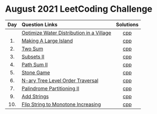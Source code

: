 # August 2021 LeetCoding Challenge

| Day | Question Links                                                                                                                                                  |                            Solutions                            |
| :-: | :-------------------------------------------------------------------------------------------------------------------------------------------------------------- | :-------------------------------------------------------------: |
|     | [Optimize Water Distribution in a Village](https://leetcode.com/explore/challenge/card/august-leetcoding-challenge-2021/613/week-1-august-1st-august-7th/3834/) | [cpp](./Optimize%20Water%20Distribution%20in%20a%20Village.cpp) |
| 1.  | [Making A Large Island](https://leetcode.com/explore/challenge/card/august-leetcoding-challenge-2021/613/week-1-august-1st-august-7th/3835/)                    |         [cpp](./01.%20Making%20A%20Large%20Island.cpp)          |
| 2.  | [Two Sum](https://leetcode.com/explore/challenge/card/august-leetcoding-challenge-2021/613/week-1-august-1st-august-7th/3836/)                                  |                  [cpp](./02.%20Two%20Sum.cpp)                   |
| 3.  | [Subsets II](https://leetcode.com/explore/challenge/card/august-leetcoding-challenge-2021/613/week-1-august-1st-august-7th/3837/)                               |                 [cpp](./03.%20Subsets%20II.cpp)                 |
| 4.  | [Path Sum II](https://leetcode.com/explore/challenge/card/august-leetcoding-challenge-2021/613/week-1-august-1st-august-7th/3838/)                              |               [cpp](./04.%20Path%20Sum%20II.cpp)                |
| 5.  | [Stone Game](https://leetcode.com/explore/challenge/card/august-leetcoding-challenge-2021/613/week-1-august-1st-august-7th/3870/)                               |                 [cpp](./05.%20Stone%20Game.cpp)                 |
| 6.  | [N-ary Tree Level Order Traversal](https://leetcode.com/explore/challenge/card/august-leetcoding-challenge-2021/613/week-1-august-1st-august-7th/3871/)         |   [cpp](./06.%20N-ary%20Tree%20Level%20Order%20Traversal.cpp)   |
| 7.  | [Palindrome Partitioning II](https://leetcode.com/explore/challenge/card/august-leetcoding-challenge-2021/613/week-1-august-1st-august-7th/3872/)               |        [cpp](./07.%20Palindrome%20Partitioning%20II.cpp)        |
| 9.  | [Add Strings](https://leetcode.com/explore/challenge/card/august-leetcoding-challenge-2021/614/week-2-august-8th-august-14th/3875/)                             |                [cpp](./09.%20Add%20Strings.cpp)                 |
| 10. | [Flip String to Monotone Increasing](https://leetcode.com/explore/challenge/card/august-leetcoding-challenge-2021/614/week-2-august-8th-august-14th/3876/)      |  [cpp](./10.%20Flip%20String%20to%20Monotone%20Increasing.cpp)  |
